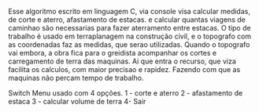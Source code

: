  Esse algoritmo escrito em linguagem C, via console visa 
calcular medidas, de corte e aterro, afastamento de estacas.
e calcular quantas viagens de caminhao são necessarias 
para fazer aterramento entre estacas.
 O tipo de trabalho é usado em terraplanagem na construção
 civil, e o topografo com as coordenadas faz as medidas, 
 que serao utilizadas. 
  Quando o topografo vai embora, a obra fica para o greidista 
  acompanhar os cortes e carregamento de terra das maquinas.
   Ai que entra o recurso, que viza facilita os calculos,
   com maior precisao e rapidez. Fazendo com que as maquinas
   não percam tempo de trabalho.

   Switch Menu usado com 4 opções. 
   1 - corte e aterro
   2 - afastamento de estaca 
   3 - calcular volume de terra 
   4- Sair
   
